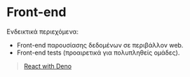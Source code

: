 # Front-end

Ενδεικτικά περιεχόμενα:

- Front-end παρουσίασης δεδομένων σε περιβάλλον web.
- Front-end tests (προαιρετικά για πολυπληθείς ομάδες).

> [React with Deno](https://docs.deno.com/examples/react_tutorial/)
